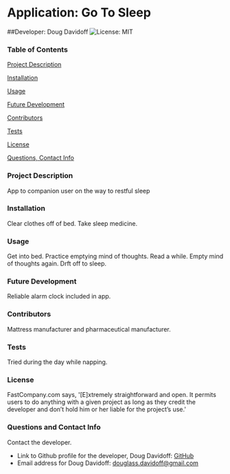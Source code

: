 # Application: Go To Sleep
##Developer: Doug Davidoff
 ![License: MIT](http://img.shields.io/static/v1?label=License&message=MIT&color=orange) 
### Table of Contents
[Project Description](#project-description)

[Installation](#installation)

[Usage](#usage)

[Future Development](#future-development)

[Contributors](#contributors)

[Tests](#tests)

[License](#license)

[Questions, Contact Info](#questions-and-contact-info)

### Project Description
 App to companion user on the way to restful sleep
### Installation
 Clear clothes off of bed. Take sleep medicine.
### Usage
 Get into bed. Practice emptying mind of thoughts. Read a while. Empty mind of thoughts again. Drft off to sleep.
### Future Development
 Reliable alarm clock included in app.
### Contributors
 Mattress manufacturer and pharmaceutical manufacturer.
### Tests
 Tried during the day while napping.
 ### License
 FastCompany.com says, '[E]xtremely straightforward and open. It permits users to do anything with a given project as long as they credit the developer and don’t hold him or her liable for the project’s use.'
### Questions and Contact Info
 Contact the developer.
 * Link to Github profile for the developer, Doug Davidoff: [GitHub](https://github.com/dougdavidoff)
 * Email address for Doug Davidoff: douglass.davidoff@gmail.com